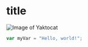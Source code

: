 # title   
![Image of Yaktocat](https://octodex.github.com/images/yaktocat.png)
``` javascript
var myVar = "Hello, world!";
```
